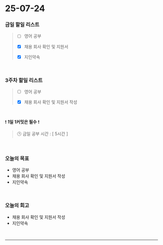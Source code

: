 # 25-07-24

### 금일 할일 리스트
> - [ ] 영어 공부
>
> - [x] 채용 회사 확인 및 지원서
>
> - [x] 지인약속

<br/>

### 3주차 할일 리스트
> - [ ] 영어 공부
>
> - [x] 채용 회사 확인 및 지원서 작성

<br/>

❗ **1일 1커밋은 필수** ❗

> 🕒 금일 공부 시간 : [ 5시간 ]

<br/>

### 오늘의 목표
- 영어 공부
- 채용 회사 확인 및 지원서 작성
- 지인약속

<br>

### 오늘의 회고
- 채용 회사 확인 및 지원서 작성
- 지인약속


<br/>

---
